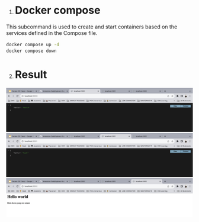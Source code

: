 1. # Docker compose

This subcommand is used to create and start containers based on the services defined in the Compose file.

```bash
docker compose up -d
docker compose down
```

2. # Result

![Alt Text](./img-1.png)
![Alt Text](./img-2.png)
![Alt Text](./img-3.png)
